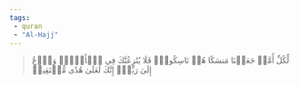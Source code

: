 ```yaml
---
tags: 
 - quran 
 - "Al-Hajj"
---
```


> لِّكُلِّ أُمَّةٖ جَعَلۡنَا مَنسَكًا هُمۡ نَاسِكُوهُۖ فَلَا يُنَٰزِعُنَّكَ فِي ٱلۡأَمۡرِۚ وَٱدۡعُ إِلَىٰ رَبِّكَۖ إِنَّكَ لَعَلَىٰ هُدٗى مُّسۡتَقِيمٖ
